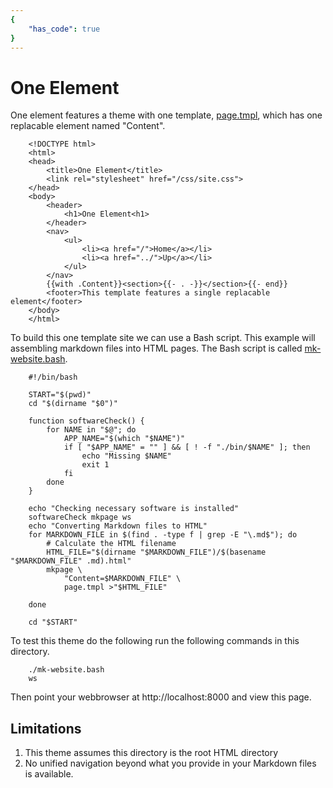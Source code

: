 ```yaml
---
{
    "has_code": true
}
---
```


# One Element

One element features a theme with one template, [page.tmpl](page.tmpl), which has
one replacable element named "Content". 

```template
    <!DOCTYPE html>
    <html>
    <head>
        <title>One Element</title>
        <link rel="stylesheet" href="/css/site.css">
    </head>
    <body>
        <header>
            <h1>One Element<h1>
        </header>
        <nav>
            <ul>
                <li><a href="/">Home</a></li>
                <li><a href="../">Up</a></li>
            </ul>
        </nav>
        {{with .Content}}<section>{{- . -}}</section>{{- end}}
        <footer>This template features a single replacable element</footer>
    </body>
    </html>
```

To build this one template site we can use a Bash script.
This example will assembling markdown files into HTML pages. The Bash
script is called [mk-website.bash](mk-website.bash).

```shell
    #!/bin/bash

    START="$(pwd)"
    cd "$(dirname "$0")"

    function softwareCheck() {
    	for NAME in "$@"; do
    		APP_NAME="$(which "$NAME")"
    		if [ "$APP_NAME" = "" ] && [ ! -f "./bin/$NAME" ]; then
    			echo "Missing $NAME"
    			exit 1
    		fi
    	done
    }

    echo "Checking necessary software is installed"
    softwareCheck mkpage ws
    echo "Converting Markdown files to HTML"
    for MARKDOWN_FILE in $(find . -type f | grep -E "\.md$"); do
    	# Calculate the HTML filename
    	HTML_FILE="$(dirname "$MARKDOWN_FILE")/$(basename "$MARKDOWN_FILE" .md).html"
    	mkpage \
    		"Content=$MARKDOWN_FILE" \
    		page.tmpl >"$HTML_FILE"

    done

    cd "$START"
```

To test this theme do the following run the following commands in this directory.

```shell
    ./mk-website.bash
    ws
```

Then point your webbrowser at http://localhost:8000 and view this page.

## Limitations

1. This theme assumes this directory is the root HTML directory
2. No unified navigation beyond what you provide in your Markdown files is available.


